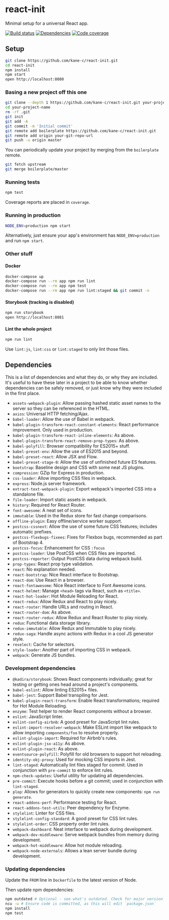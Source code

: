 # react-init
Minimal setup for a universal React app.

[![Build status](https://img.shields.io/travis/kane-c/react-init.svg)](https://travis-ci.org/kane-c/react-init)
[![Dependencies](https://img.shields.io/gemnasium/kane-c/react-init.svg)](https://gemnasium.com/github.com/kane-c/react-init)
[![Code coverage](https://img.shields.io/coveralls/kane-c/react-init.svg)](https://coveralls.io/github/kane-c/react-init)

## Setup
```sh
git clone https://github.com/kane-c/react-init.git
cd react-init
npm install
npm start
open http://localhost:8080
```

### Basing a new project off this one
```sh
git clone --depth 1 https://github.com/kane-c/react-init.git your-project-name
cd your-project-name
rm -rf .git
git init
git add -A
git commit -m 'Initial commit'
git remote add boilerplate https://github.com/kane-c/react-init.git
git remote add origin your-git-repo-url
git push -u origin master
```

You can periodically update your project by merging from the `boilerplate` remote.

```sh
git fetch upstream
git merge boilerplate/master
```

### Running tests
```sh
npm test
```

Coverage reports are placed in `coverage`.

### Running in production
```sh
NODE_ENV=production npm start
```

Alternatively, just ensure your app's environment has `NODE_ENV=production` and run `npm start`.

### Other stuff
#### Docker
```sh
docker-compose up
docker-compose run --rm app npm run lint
docker-compose run --rm app npm test
docker-compose run --rm app npm run lint:staged && git commit -n
```

#### Storybook (tracking is disabled)
```sh
npm run storybook
open http://localhost:8081
```

#### Lint the whole project
```sh
npm run lint
```

Use `lint:js`, `lint:css` or `lint:staged` to only lint those files.

## Dependencies
This is a list of dependencies and what they do, or why they are included.
It's useful to have these later in a project to be able to know whether dependencies can be safely removed, or just know why they were included in the first place.

* `assets-webpack-plugin`: Allow passing hashed static asset names to the server so they can be referenced in the HTML.
* `axios`: Universal HTTP fetching/Ajax.
* `babel-loader`: Allow the use of Babel in webpack.
* `babel-plugin-transform-react-constant-elements`: React performance improvement. Only used in production.
* `babel-plugin-transform-react-inline-elements`: As above.
* `babel-plugin-transform-react-remove-prop-types`: As above.
* `babel-polyfill`: Browser compatibility for ES2015+ stuff.
* `babel-preset-env`: Allow the use of ES2015 and beyond.
* `babel-preset-react`: Allow JSX and Flow.
* `babel-preset-stage-0`: Allow the use of unfinished future ES features.
* `bootstrap`: Baseline design and CSS with some neat JS plugins.
* `compression`: GZip for Express in production.
* `css-loader`: Allow importing CSS files in webpack.
* `express`: Node.js server framework.
* `extract-text-webpack-plugin`: Export webpack's imported CSS into a standalone file.
* `file-loader`: Import static assets in webpack.
* `history`: Required for React Router.
* `font-awesome`: A neat set of icons.
* `immutable`: Used in the Redux store for fast change comparisons.
* `offline-plugin`: Easy offline/service worker support.
* `postcss-cssnext`: Allow the use of some future CSS features; includes automatic prefixes.
* `postcss-flexbugs-fixees`: Fixes for Flexbox bugs, recommended as part of Bootstrap 4.
* `postcss-focus`: Enhancement for CSS `:focus`
* `postcss-loader`: Use PostCSS when CSS files are imported.
* `postcss-reporter`: Output PostCSS data during webpack build.
* `prop-types`: React prop type validation.
* `react`: No explanation needed.
* `react-bootstrap`: Nice React interface to Bootstrap.
* `react-dom`: Use React in a browser.
* `react-fontawesome`: Nice React interface to Font Awesome icons.
* `react-helmet`: Manage `<head>` tags via React, such as `<title>`.
* `react-hot-loader`: Hot Module Reloading for React.
* `react-redux`: Allow Redux and React to play nicely.
* `react-router`: Handle URLs and routing in React.
* `react-router-dom`: As above.
* `react-router-redux`: Allow Redux and React Router to play nicely.
* `redux`: Functional data storage library.
* `redux-immutable`: Allow Redux and Immutable to play nicely.
* `redux-saga`: Handle async actions with Redux in a cool JS generator style.
* `reselect`: Cache for selectors.
* `style-loader`: Another part of importing CSS in webpack.
* `webpack`: Generate JS bundles.

### Development dependencies
* `@kadira/storybook`: Shows React components individually; great for testing or getting ones head around a project's components.
* `babel-eslint`: Allow linting ES2015+ files.
* `babel-jest`: Support Babel transpiling for Jest.
* `babel-plugin-react-transform`: Enable React transformations; required for Hot Module Reloading.
* `enzyme`: Test helper to render React components without a browser.
* `eslint`: JavaScript linter.
* `eslint-config-airbnb`: A good preset for JavaScript lint rules.
* `eslint-import-resolver-webpack`: Make ESLint import like webpack to allow importing `components/foo` to resolve properly.
* `eslint-plugin-import`: Required for Airbnb's rules.
* `eslint-plugin-jsx-a11y`: As above.
* `eslint-plugin-react`: As above.
* `eventsource-polyfill`: Polyfill for old browsers to support hot reloading.
* `identity-obj-proxy`: Used for mocking CSS imports in Jest.
* `lint-staged`: Automatically lint files staged for commit. Used in conjunction with `pre-commit` to enforce lint rules.
* `npm-check-updates`: Useful utility for updating all dependencies.
* `pre-commit`: Execute hooks before a git commit; used in conjunction with `lint-staged`.
* `plop`: Allows for generators to quickly create new components: `npm run generate`.
* `react-addons-perf`: Performance testing for React.
* `react-addons-test-utils`: Peer dependency for Enzyme.
* `stylelint`: Linter for CSS files.
* `stylelint-config-standard`: A good preset for CSS lint rules.
* `stylelint-order`: CSS property order lint rules.
* `webpack-dashboard`: Neat interface to webpack during development.
* `webpack-dev-middleware`: Serve webpack bundles from memory during development.
* `webpack-hot-middleware`: Allow hot module reloading.
* `webpack-node-externals`: Allows a lean server bundle during development.

### Updating dependencies
Update the `FROM` line in `Dockerfile` to the latest version of Node.

Then update npm dependencies:

```sh
npm outdated # Optional - see what's outdated. Check for major version bumps (or minor bumps for pre 1.0.0 packages) and see changelogs for breaking changes)
ncu -u # Ensure code is committed, as this will edit `package.json`
npm install
npm test
```

